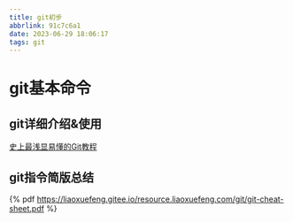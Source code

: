 ```yaml
---
title: git初步
abbrlink: 91c7c6a1
date: 2023-06-29 18:06:17
tags: git
---
```

# git基本命令

## git详细介绍&使用
[史上最浅显易懂的Git教程](https://www.liaoxuefeng.com/wiki/896043488029600)

## git指令简版总结


{% pdf https://liaoxuefeng.gitee.io/resource.liaoxuefeng.com/git/git-cheat-sheet.pdf %}
